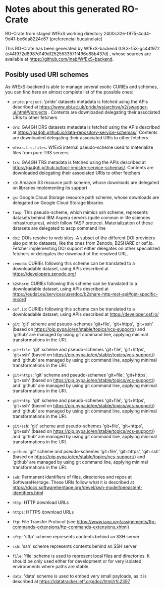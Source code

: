 # Notes about this generated RO-Crate

RO-Crate from staged WfExS working directory 2400c32e-f875-4cd4-9d41-be6da8224c67 (preferencial buquinolate)

This RO-Crate has been generated by WfExS-backend 0.9.3-153-gc44f972 (c44f972d8987d149df2525533571f496e88b437d) ,
whose sources are available at https://github.com/inab/WfExS-backend.

## Posibly used URI schemes

As WfExS-backend is able to manage several exotic CURIEs and schemes,
you can find here an almost complete list of the possible ones:

* `pride.project`: 'pride' datasets metadata is fetched using the APIs described at https://www.ebi.ac.uk/pride/ws/archive/v2/swagger-ui.html#/projects . Contents are downloaded delegating their associated URIs to other fetchers

* `drs`: GA4GH DRS datasets metadata is fetched using the APIs described at https://ga4gh.github.io/data-repository-service-schemas/. Contents are downloaded delegating their associated URIs to other fetchers

* `wfexs.trs.files`: WfExS internal pseudo-scheme used to materialize files from pure TRS servers

* `trs`: GA4GH TRS metadata is fetched using the APIs described at https://ga4gh.github.io/tool-registry-service-schemas/. Contents are downloaded delegating their associated URIs to other fetchers

* `s3`: Amazon S3 resource path scheme, whose downloads are delegated on libraries implementing its support

* `gs`: Google Cloud Storage resource path scheme, whose downloads are delegated on Google Cloud Storage libraries

* `fasp`: This pseudo-scheme, which mimics ssh scheme, represents datasets behind IBM Aspera servers (quite common in life sciences infrastructures), which follow FASP protocol. Materialization of these datasets are delegated to ascp command line

* `doi`: DOIs resolve to web sites. A subset of the different DOI providers also point to datasets, like the ones from Zenodo, B2SHARE or osf.io. Fetcher implementing DOI support either delegates on other specialized fetchers or delegates the download of the resolved URL.

* `zenodo`: CURIEs following this scheme can be translated to a downloadable dataset, using APIs described at https://developers.zenodo.org/

* `b2share`: CURIEs following this scheme can be translated to a downloadable dataset, using APIs described at https://eudat.eu/services/userdoc/b2share-http-rest-api#get-specific-record

* `osf.io`: CURIEs following this scheme can be translated to a downloadable dataset, using APIs described at https://developer.osf.io/

* `git`: 'git' scheme and pseudo-schemes 'git+file', 'git+https', 'git+ssh' (based on https://pip.pypa.io/en/stable/topics/vcs-support/) and 'github' are managed by using git command line, applying minimal transformations in the URI.

* `git+file`: 'git' scheme and pseudo-schemes 'git+file', 'git+https', 'git+ssh' (based on https://pip.pypa.io/en/stable/topics/vcs-support/) and 'github' are managed by using git command line, applying minimal transformations in the URI.

* `git+https`: 'git' scheme and pseudo-schemes 'git+file', 'git+https', 'git+ssh' (based on https://pip.pypa.io/en/stable/topics/vcs-support/) and 'github' are managed by using git command line, applying minimal transformations in the URI.

* `git+http`: 'git' scheme and pseudo-schemes 'git+file', 'git+https', 'git+ssh' (based on https://pip.pypa.io/en/stable/topics/vcs-support/) and 'github' are managed by using git command line, applying minimal transformations in the URI.

* `git+ssh`: 'git' scheme and pseudo-schemes 'git+file', 'git+https', 'git+ssh' (based on https://pip.pypa.io/en/stable/topics/vcs-support/) and 'github' are managed by using git command line, applying minimal transformations in the URI.

* `github`: 'git' scheme and pseudo-schemes 'git+file', 'git+https', 'git+ssh' (based on https://pip.pypa.io/en/stable/topics/vcs-support/) and 'github' are managed by using git command line, applying minimal transformations in the URI.

* `swh`: Permanent identifiers of files, directories and repos at SoftwareHeritage. These URIs follow what it is described at https://docs.softwareheritage.org/devel/swh-model/persistent-identifiers.html

* `http`: HTTP download URLs

* `https`: HTTPS download URLs

* `ftp`: File Transfer Protocol (see https://www.iana.org/assignments/ftp-commands-extensions/ftp-commands-extensions.xhtml)

* `sftp`: 'sftp' scheme represents contents behind an SSH server

* `ssh`: 'ssh' scheme represents contents behind an SSH server

* `file`: 'file' scheme is used to represent local files and directories. It should be only used either for development or for very isolated environments where paths are stable.

* `data`: 'data' scheme is used to embed very small payloads, as it is described at https://datatracker.ietf.org/doc/html/rfc2397

